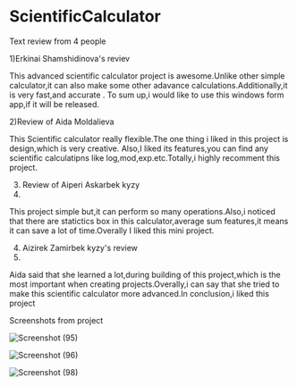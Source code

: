 # ScientificCalculator

Text review from 4 people


1)Erkinai Shamshidinova's reviev

This advanced scientific calculator project is awesome.Unlike other simple calculator,it can also make some 
other adavance calculations.Additionally,it is very fast,and accurate . To sum up,i would like to use this 
windows form app,if it will be released.

2)Review of Aida Moldalieva

This Scientific calculator really flexible.The one thing i liked in this project is design,which is very creative.
Also,I liked its features,you can find any scientific calculatipns like log,mod,exp.etc.Totally,i highly recomment this project.


3) Review of Aiperi Askarbek kyzy
4) 
This project simple but,it can perform so many operations.Also,i noticed that there are statictics box in this calculator,average sum features,it means it can save a lot of time.Overally I liked this mini project.


4) Aizirek Zamirbek kyzy's review
5) 
Aida said that she learned a lot,during building of this project,which is the most important when creating projects.Overally,i can say that she tried to make this scientific calculator more advanced.In conclusion,i liked this project

Screenshots from project

![Screenshot (95)](https://user-images.githubusercontent.com/65682383/162409707-6adced70-5f9a-4def-91d3-3bbc0c34a570.png)


![Screenshot (96)](https://user-images.githubusercontent.com/65682383/162409741-bdd090eb-cc46-4101-b988-bf938989e76b.png)


![Screenshot (98)](https://user-images.githubusercontent.com/65682383/162409765-225812ba-61a1-4cf0-9bed-a74d9a862035.png)


